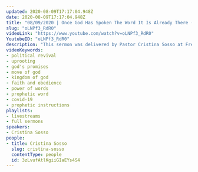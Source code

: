 ```yaml
---
updated: 2020-08-09T17:17:04.948Z
date: 2020-08-09T17:17:04.948Z
title: "08/09/2020 | Once God Has Spoken The Word It Is Already There (Pastor Cristina Sosso)"
slug: "oLNPf3_RdR0"
videoLink: "https://www.youtube.com/watch?v=oLNPf3_RdR0"
YoutubeID: "oLNPf3_RdR0"
description: "This sermon was delivered by Pastor Cristina Sosso at Freedom Fellowship Church International on August 09, 2020."
videoKeywords:
- political revival
- uprooting
- god's promises
- move of god
- kingdom of god
- faith and obedience
- power of words
- prophetic word
- covid-19
- prophetic instructions
playlists:
- livestreams
- full sermons
speakers:
- Cristina Sosso
people:
- title: Cristina Sosso
  slug: cristina-sosso
  contentType: people
  id: 3zLvufAtlKgiiGIaEYs4S4
---
```

